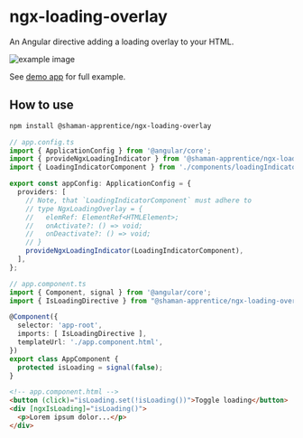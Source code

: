 # ngx-loading-overlay

An Angular directive adding a loading overlay to your HTML.

![example image](https://raw.githubusercontent.com/shaman-apprentice/ngx-loading-overlay/refs/tags/v1.0.0/projects/ngx-loading-overlay/docs/example.png)

See [demo app](https://github.com/shaman-apprentice/ngx-loading-overlay/tree/main/projects/demo/src/app) for full example.

## How to use

```bash
npm install @shaman-apprentice/ngx-loading-overlay
```

```ts
// app.config.ts
import { ApplicationConfig } from '@angular/core';
import { provideNgxLoadingIndicator } from '@shaman-apprentice/ngx-loading-overlay';
import { LoadingIndicatorComponent } from './components/loadingIndicator.component';

export const appConfig: ApplicationConfig = {
  providers: [
    // Note, that `LoadingIndicatorComponent` must adhere to
    // type NgxLoadingOverlay = { 
    //   elemRef: ElementRef<HTMLElement>;
    //   onActivate?: () => void;
    //   onDeactivate?: () => void;
    // }
    provideNgxLoadingIndicator(LoadingIndicatorComponent),
  ],
};
``` 

```ts
// app.component.ts
import { Component, signal } from '@angular/core';
import { IsLoadingDirective } from "@shaman-apprentice/ngx-loading-overlay";

@Component({
  selector: 'app-root',
  imports: [ IsLoadingDirective ],
  templateUrl: './app.component.html',
})
export class AppComponent {
  protected isLoading = signal(false);
}
```

```html
<!-- app.component.html -->
<button (click)="isLoading.set(!isLoading())">Toggle loading</button>
<div [ngxIsLoading]="isLoading()">
  <p>Lorem ipsum dolor...</p>
</div>
```
